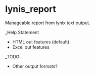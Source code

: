 # lynis_report
Manageable report from lynix text output.

_Help Statement
* HTML out features (default)
* Excel out features

_TODO:
* Other output formats?

